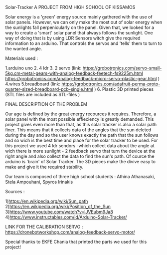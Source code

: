 Solar-Tracker
A PROJECT FROM HIGH SCHOOL OF KISSAMOS

Solar energy is a 'green' energy source mainly gathered with the use of solar panels. However, we can only make the most out of solar energy when the sunlights fall perpenicularly on the panel. Given that, we looked for a way to create a 'smart' solar panel that always follows the sunlight. One way of doing that is by using LDR Sensors witch give the required information to an arduino. That controls the servos and 'tells' them to turn to the wanted angle.

Materials used :

1.arduino uno 2. 4 ldr 3. 2 servo (link: https://grobotronics.com/servo-small-5kg.cm-metal-gears-with-analog-feedback-feetech-fs9225m.html https://grobotronics.com/analog-feedback-micro-servo-plastic-gear.html ) 4.wires 5.breadboard (link: https://grobotronics.com/adafruit-perma-proto-quarter-sized-breadboard-pcb-single.html ) 6. Plastic 3D printed pieces (STL files are included as STL-files )

FINAL DESCRIPTION OF THE PROBLEM

Our age is defined by the great energy recources it requires. Therefore, a solar panel with the most possible effieciency is greatly demanded. This project gives even more than that, as this solar tracker is also a solar path finer. This means that it collects data of the angles that the sun deleted during the day and so the user knows exactly the path that the sun follows and so wich is the best time and place for the solar tracker to be used. For this project we used 4 ldr sendors -which collect data about the angle at wich there is more sunlight - 2 feedback servo that turn the device at the right angle and also collect the data to find the sun's path. Of cource the arduino is 'brain' of Solar Tracker. The 3D pieces make the divive easy to make and give it the required stability.

Our team is composed of three high school students : Athina Athanasaki, Stela Ampouhani, Spyros Irinakis

Sources :

1)https://en.wikipedia.org/wiki/Sun_path 2)https://en.wikipedia.org/wiki/Position_of_the_Sun 3)https://www.youtube.com/watch?v=lJVEubm9Ja8 4)https://www.instructables.com/id/Arduino-Solar-Tracker/

LINK FOR THE CALIBRATION SERVO : https://dronebotworkshop.com/analog-feedback-servo-motor/

Special thanks to EKFE Chania that printed the parts we used for this project!
